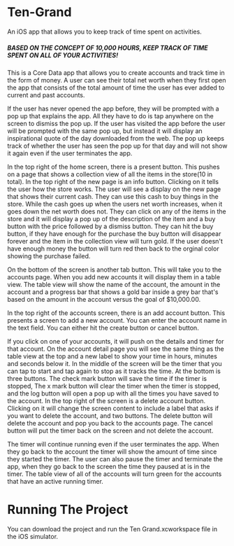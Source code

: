 # Ten-Grand #
An iOS app that allows you to keep track of time spent on activities.

##### BASED ON THE CONCEPT OF 10,000 HOURS, KEEP TRACK OF TIME SPENT ON ALL OF YOUR ACTIVITIES! #####

This is a Core Data app that allows you to create accounts and track time in the form of money. A user can see their total net worth when they first open the app that consists of the total amount of time the user has ever added to current and past accounts.

If the user has never opened the app before, they will be prompted with a pop up that explains the app. All they have to do is tap anywhere on the screen to dismiss the pop up. If the user has visited the app before the user will be prompted with the same pop up, but instead it will display an inspirational quote of the day downloaded from the web. The pop up keeps track of whether the user has seen the pop up for that day and will not show it again even if the user terminates the app.

In the top right of the home screen, there is a present button. This pushes on a page that shows a collection view of all the items in the store(10 in total). In the top right of the new page is an info button. Clicking on it tells the user how the store works. The user will see a display on the new page that shows their current cash. They can use this cash to buy things in the store. While the cash goes up when the users net worth increases, when it goes down the net worth does not. They can click on any of the items in the store and it will display a pop up of the description of the item and a buy button with the price followed by a dismiss button. They can hit the buy button, if they have enough for the purchase the buy button will disappear forever and the item in the collection view will turn gold. If the user doesn't have enough money the button will turn red then back to the orginal color showing the purchase failed.

On the bottom of the screen is another tab button. This will take you to the accounts page. When you add new accounts it will display them in a table view. The table view will show the name of the account, the amount in the account and a progress bar that shows a gold bar inside a grey bar that's based on the amount in the account versus the goal of $10,000.00.

In the top right of the accounts screen, there is an add account button. This presents a screen to add a new account. You can enter the account name in the text field. You can either hit the create button or cancel button.

If you click on one of your accounts, it will push on the details and timer for that account. On the account detail page you will see the same thing as the table view at the top and a new label to show your time in hours, minutes and seconds below it. In the middle of the screen will be the timer that you can tap to start and tap again to stop as it tracks the time. At the bottom is three buttons. The check mark button will save the time if the timer is stopped, The x mark button will clear the timer when the timer is stopped, and the log button will open a pop up with all the times you have saved to the account. In the top right of the screen is a delete account button. Clicking on it will change the screen content to include a label that asks if you want to delete the account, and two buttons. The delete button will delete the account and pop you back to the accounts page. The cancel button will put the timer back on the screen and not delete the account.

The timer will continue running even if the user terminates the app. When they go back to the account the timer will show the amount of time since they started the timer. The user can also pause the timer and terminate the app, when they go back to the screen the time they paused at is in the timer. The table view of all of the accounts will turn green for the accounts that have an active running timer.

# Running The Project #
You can download the project and run the Ten Grand.xcworkspace file in the iOS simulator.
